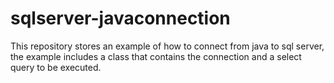 # sqlserver-javaconnection
This repository stores an example of how to connect from java to sql server, the example includes a class that contains the connection and a select query to be executed.
